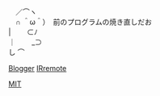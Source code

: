   
  
　／⌒ヽ  
　∩ ＾ω＾）　前のプログラムの焼き直しだお  
  |　　 ⊂ﾉ  
 ｜　　 _⊃  
  し ⌒  
  
[Blogger](https://tatanabe.blogspot.com/2025/02/stm32.html)
[IRremote](https://github.com/wataoxp/IRremote)

[MIT](https://github.com/wataoxp/simple_IR/blob/main/LICENSE)
